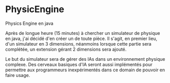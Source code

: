 # PhysicEngine
Physics Engine en java

Après de longue heure (15 minutes) à chercher un simulateur de physique en java, j'ai décidé d'en créer un de toute pièce. Il s'agit, en premier lieu, d'un simulateur en 3 dimensions, néanmoins lorsque cette partie sera complétée, un extension gérant 2 dimensions sera ajouté.

Le but du simulateur sera de gérer des IAs dans un environnement physique complexe. Des cerveaux basiques d'IA seront aussi implémentés pour permettre aux programmeurs inexpérimentés dans ce domain de pouvoir en faire usage.

